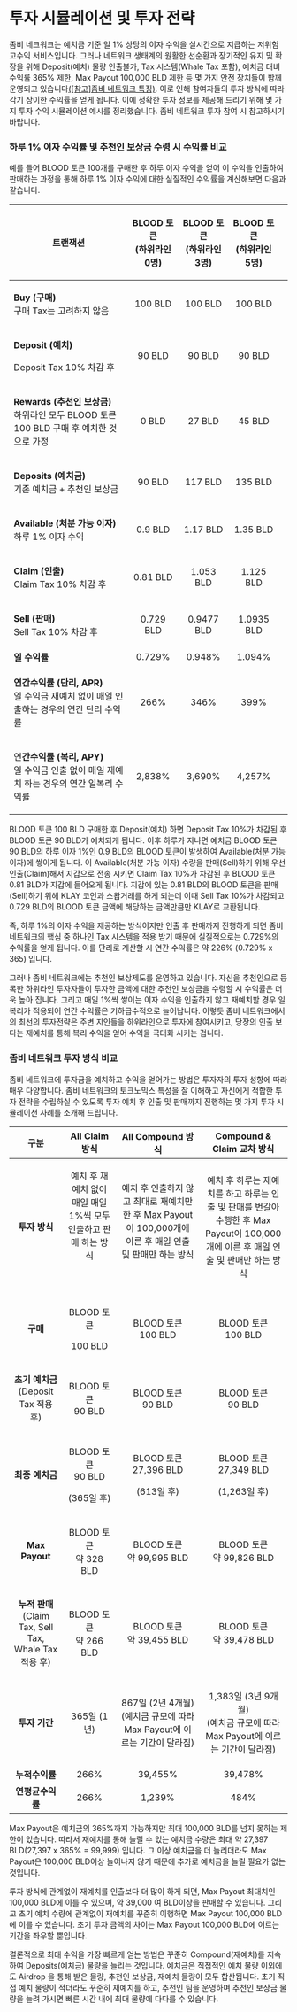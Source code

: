 # 투자 시뮬레이션 및 투자 전략

좀비 네크워크는 예치금 기준 일 1% 상당의 이자 수익을 실시간으로 지급하는 저위험 고수익 서비스입니다. 그러나 네트워크 생태계의 원활한 선순환과 장기적인 유지 및 확장을 위해 Deposit(예치) 물량 인출불가, Tax 시스템(Whale Tax 포함), 예치금 대비 수익률 365% 제한, Max Payout 100,000 BLD 제한 등 몇 가지 안전 장치들이 함께 운영되고 있습니다[(\[참고\]좀비 네트워크 특징)](broken-reference). 이로 인해 참여자들의 투자 방식에 따라 각기 상이한 수익률을 얻게 됩니다. 이에 정확한 투자 정보를 제공해 드리기 위해 몇 가지 투자 수익 시뮬레이션 예시를 정리했습니다. 좀비 네트워크 투자 참여 시 참고하시기 바랍니다.

### 하루 1% 이자 수익률 및 추천인 보상금 수령 시 수익률 비교

예를 들어 BLOOD 토큰 100개를 구매한 후 하루 이자 수익을 얻어 이 수익을 인출하여 판매하는 과정을 통해 하루 1% 이자 수익에 대한 실질적인 수익률을 계산해보면 다음과 같습니다.

| **트랜잭션**                                                                                               | <p><strong>BLOOD 토큰</strong><br><strong>(하위라인 0명)</strong></p> | <p><strong>BLOOD 토큰</strong><br><strong>(하위라인 3명)</strong></p> | <p><strong>BLOOD 토큰</strong><br><strong>(하위라인 5명)</strong></p> |   |
| ------------------------------------------------------------------------------------------------------ | :------------------------------------------------------------: | :------------------------------------------------------------: | :------------------------------------------------------------: | - |
| <p><strong>Buy (구매)</strong><br><strong></strong>구매 Tax는 고려하지 않음</p>                                   |                            100  BLD                            |                             100 BLD                            |                             100 BLD                            |   |
| <p><strong>Deposit (예치)</strong> </p><p>Deposit Tax 10% 차감 후</p>                                       |                             90 BLD                             |                             90 BLD                             |                             90 BLD                             |   |
| <p><strong>Rewards (추천인 보상금)</strong><br><strong></strong>하위라인 모두 BLOOD 토큰 100 BLD 구매 후 예치한 것으로 가정</p> |                              0 BLD                             |                             27 BLD                             |                             45 BLD                             |   |
| <p><strong>Deposits (예치금)</strong><br><strong></strong>기존 예치금 + 추천인 보상금</p>                            |                             90 BLD                             |                             117 BLD                            |                             135 BLD                            |   |
| <p><strong>Available (처분 가능 이자)</strong><br><strong></strong>하루 1% 이자 수익</p>                           |                             0.9 BLD                            |                            1.17 BLD                            |                            1.35 BLD                            |   |
| <p><strong>Claim (인출)</strong><br><strong></strong>Claim Tax 10% 차감 후</p>                              |                            0.81 BLD                            |                            1.053 BLD                           |                            1.125 BLD                           |   |
| <p><strong>Sell (판매)</strong><br><strong></strong>Sell Tax 10% 차감 후</p>                                |                            0.729 BLD                           |                           0.9477 BLD                           |                           1.0935 BLD                           |   |
| **일 수익률**                                                                                              |                             0.729%                             |                             0.948%                             |                             1.094%                             |   |
| <p><strong>연간수익률 (단리, APR)</strong><br>일 수익금 재예치 없이 매일 인출하는 경우의 연간 단리 수익률</p>                          |                              266%                              |                              346%                              |                              399%                              |   |
| <p>연<strong>간수익률 (복리, APY)</strong><br>일 수익금 인출 없이 매일 재예치 하는 경우의 연간 일복리 수익률</p>                        |                             2,838%                             |                             3,690%                             |                             4,257%                             |   |

BLOOD 토큰 100 BLD 구매한 후 Deposit(예치) 하면 Deposit Tax 10%가 차감된 후 BLOOD 토큰 90 BLD가 예치되게 됩니다. 이후 하루가 지나면 예치금 BLOOD 토큰 90 BLD의 하루 이자 1%인 0.9 BLD의 BLOOD 토큰이 발생하여 Available(처분 가능 이자)에 쌓이게 됩니다. 이 Available(처분 가능 이자) 수량을 판매(Sell)하기 위해 우선 인출(Claim)해서 지갑으로 전송 시키면 Claim Tax 10%가 차감된 후 BLOOD 토큰 0.81 BLD가 지갑에 들어오게 됩니다. 지갑에 있는 0.81 BLD의 BLOOD 토큰을 판매(Sell)하기 위해 KLAY 코인과 스왑거래를 하게 되는데 이때 Sell Tax 10%가 차감되고 0.729 BLD의 BLOOD 토큰 금액에 해당하는 금액만큼만 KLAY로 교환됩니다.&#x20;

즉, 하루 1%의 이자 수익을 제공하는 방식이지만 인출 후 판매까지 진행하게 되면 좀비 네트워크의 핵심 중 하나인 Tax 시스템을 적용 받기 때문에 실질적으로는 0.729%의 수익률을 얻게 됩니다. 이를 단리로 계산할 시 연간 수익률은 약 226% (0.729% x 365) 입니다.

그러나 좀비 네트워크에는 추천인 보상제도를 운영하고 있습니다. 자신을 추천인으로 등록한 하위라인 투자자들이 투자한 금액에 대한 추천인 보상금을 수령할 시 수익률은 더욱 높아 집니다. 그리고 매일 1%씩 쌓이는 이자 수익을 인출하지 않고 재예치할 경우 일 복리가 적용되어 연간 수익률은 기하급수적으로 늘어납니다. 이렇듯 좀비 네트워크에서의 최선의 투자전략은 주변 지인들을 하위라인으로 투자에 참여시키고, 당장의 인출 보다는 재예치를 통해 복리 수익을 얻어 수익을 극대화 시키는 겁니다.

### 좀비 네트워크 투자 방식 비교

좀비 네트워크에 투자금을 예치하고 수익을 얻어가는 방법은 투자자의 투자 성향에 따라 매우 다양합니다. 좀비 네트워크의 토크노믹스 특성을 잘 이해하고 자신에게 적합한 투자 전략을 수립하실 수 있도록 투자 예치 후 인출 및 판매까지 진행하는 몇 가지 투자 시뮬레이션 사례를 소개해 드립니다.

|                                 **구분**                                 |                      **All Claim 방식**                     |                                  **All Compound 방식**                                  |                              **Compound & Claim 교차 방식**                              |
| :--------------------------------------------------------------------: | :-------------------------------------------------------: | :-----------------------------------------------------------------------------------: | :----------------------------------------------------------------------------------: |
|                                **투자 방식**                               | <p>예치 후 재예치 없이 매일 매일 1%씩 모두 인출하고 판매 하는 방식<br><br><br></p> | <p>예치 후 인출하지 않고 최대로 재예치만 한 후 Max Payout이 100,000개에 이른 후 매일 인출 및 판매만 하는 방식<br><br></p> | 예치 후 하루는 재예치를 하고 하루는 인출 및 판매를 번갈아 수행한 후 Max Payout이 100,000개에 이른 후 매일 인출 및 판매만 하는 방식 |
|                                 **구매**                                 |               <p>BLOOD 토큰</p><p>100 BLD</p>               |                               <p>BLOOD 토큰<br>100 BLD</p>                              |                              <p>BLOOD 토큰<br>100 BLD</p>                              |
|          <p><strong>초기 예치금</strong><br>(Deposit Tax 적용 후)</p>          |                 <p>BLOOD 토큰<br>90 BLD</p>                 |                               <p>BLOOD 토큰<br>90 BLD</p>                               |                               <p>BLOOD 토큰<br>90 BLD</p>                              |
|                               **최종 예치금**                               |          <p>BLOOD 토큰<br>90 BLD</p><p>(365일 후)</p>         |                     <p>BLOOD 토큰 <br>27,396 BLD</p><p>(613일 후)</p>                     |                    <p>BLOOD 토큰 <br>27,349 BLD</p><p>(1,263일 후)</p>                   |
|                             **Max Payout**                             |                <p>BLOOD 토큰<br>약 328 BLD</p>               |                            <p>BLOOD 토큰<br>약 99,995 BLD</p>                            |                            <p>BLOOD 토큰<br>약 99,826 BLD</p>                           |
| <p><strong>누적 판매</strong><br>(Claim Tax, Sell Tax, Whale Tax 적용 후)</p> |                <p>BLOOD 토큰<br>약 266 BLD</p>               |                            <p>BLOOD 토큰<br>약 39,455 BLD</p>                            |                            <p>BLOOD 토큰<br>약 39,478 BLD</p>                           |
|                                **투자 기간**                               |                         365일 (1년)                         |              <p>867일 (2년 4개월)<br>(예치금 규모에 따라 Max Payout에 이르는 기간이 달라짐)</p>             |            <p>1,383일 (3년 9개월)<br>(예치금 규모에 따라 Max Payout에 이르는 기간이 달라짐)</p>            |
|                                **누적수익률**                               |                            266%                           |                                        39,455%                                        |                                        39,478%                                       |
|                               **연평균수익률**                               |                            266%                           |                                         1,239%                                        |                                         484%                                         |

Max Payout은 예치금의 365%까지 가능하지만 최대 100,000 BLD를 넘지 못하는 제한이 있습니다. 따라서 재예치를 통해 늘릴 수 있는 예치금 수량은 최대 약 27,397 BLD(27,397 x 365% = 99,999) 입니다. 그 이상 예치금을 더 늘리더라도 Max Payout은 100,000 BLD이상 늘어나지 않기 때문에 추가로 예치금을 늘릴 필요가 없는 것입니다.&#x20;

투자 방식에 관계없이 재예치를 인출보다 더 많이 하게 되면, Max Payout 최대치인 100,000 BLD에 이를 수 있으며, 약 39,000 여 BLD이상을 판매할 수 있습니다. 그리고 초기 예치 수량에 관계없이 재예치를 꾸준히 이행하면 Max Payout 100,000 BLD에 이를 수 있습니다. 초기 투자 금액의 차이는 Max Payout 100,000 BLD에 이르는 기간을 좌우할 뿐입니다.&#x20;

결론적으로 최대 수익을 가장 빠르게 얻는 방법은 꾸준히 Compound(재예치)를 지속하여 Deposits(예치금) 물량을 늘리는 것입니다. 예치금은 직접적인 예치 물량 이외에도 Airdrop 을 통해 받은 물량, 추천인 보상금, 재예치 물량이 모두 합산됩니다. 초기 직접 예치 물량이 적더라도 꾸준히 재예치를 하고, 추천인 팀을 운영하며 추천인 보상금 물량을 늘려 가시면 빠른 시간 내에 최대 물량에 다다를 수 있습니다.
